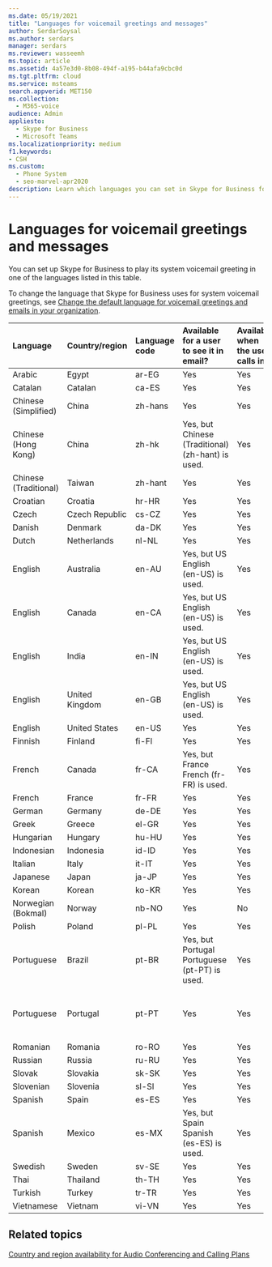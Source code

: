 ```yaml
---
ms.date: 05/19/2021
title: "Languages for voicemail greetings and messages"
author: SerdarSoysal
ms.author: serdars
manager: serdars
ms.reviewer: wasseemh
ms.topic: article
ms.assetid: 4a57e3d0-8b08-494f-a195-b44afa9cbc0d
ms.tgt.pltfrm: cloud
ms.service: msteams
search.appverid: MET150
ms.collection: 
  - M365-voice
audience: Admin
appliesto: 
  - Skype for Business
  - Microsoft Teams
ms.localizationpriority: medium
f1.keywords:
- CSH
ms.custom: 
  - Phone System
  - seo-marvel-apr2020
description: Learn which languages you can set in Skype for Business for the default system messages and voicemail greetings.
---
```


# Languages for voicemail greetings and messages

You can set up Skype for Business to play its system voicemail greeting in one of the languages listed in this table.

To change the language that Skype for Business uses for system voicemail greetings, see [Change the default language for voicemail greetings and emails in your organization](/microsoftteams/change-the-default-language-for-greetings-and-emails?toc=/skypeforbusiness/toc.json&bc=/skypeforbusiness/breadcrumb/toc.json).


|Language  |Country/region |Language code |Available for a user to see it in email? |Available when the user calls in?  |Transcription available? |
|:-----|:-----|:-----|:-----|:-----|:-----|
|Arabic  |Egypt   |ar-EG   |Yes   |Yes   |No   |
|Catalan   |Catalan   |ca-ES   |Yes   |Yes   |No   |
|Chinese (Simplified)   |China  |zh-hans   |Yes   |Yes   |Yes   |
|Chinese (Hong Kong)   |China   |zh-hk   |Yes, but Chinese (Traditional) (zh-hant) is used.  | Yes  |Yes, but Chinese (Traditional) (zh-hant) is used.   |
|Chinese (Traditional)   |Taiwan   |zh-hant   |Yes   |Yes   |No  |
|Croatian |Croatia   |hr-HR  |Yes  |Yes   |No   |
|Czech  |Czech Republic   |cs-CZ   |Yes   |Yes   |No   |
|Danish  |Denmark   |da-DK  |Yes   |Yes   |No   |
|Dutch   |Netherlands   |nl-NL  |Yes   |Yes   |No   |
|English   |Australia   |en-AU   |Yes, but US English (en-US) is used.  |Yes  |Yes, but US English (en-US) is used. |
|English   |Canada   |en-CA   |Yes, but US English (en-US) is used.  |Yes  |Yes, but US English (en-US) is used.   |
|English   |India  |en-IN   |Yes, but US English (en-US) is used.   |Yes   |Yes, but US English (en-US) is used.  |
|English   |United Kingdom   |en-GB   |Yes, but US English (en-US) is used.   |Yes   |Yes, but US English (en-US) is used.   |
|English  |United States   |en-US   |Yes  |Yes  |Yes  |
|Finnish   |Finland   |fi-Fl  |Yes  |Yes  |No  |
|French   |Canada   |fr-CA  |Yes, but France French (fr-FR) is used.  |Yes  |Yes, but France French (fr-FR) is used.  |
|French   |France   |fr-FR  |Yes  |Yes  |Yes  |
|German   |Germany   |de-DE   |Yes   |Yes  |Yes   |
|Greek  |Greece   |el-GR   |Yes   |Yes   |No   |
|Hungarian  |Hungary   |hu-HU   |Yes   |Yes  |No   |
|Indonesian  |Indonesia   |id-ID   |Yes   |Yes   |No  |
|Italian   |Italy   |it-IT   |Yes  |Yes   |Yes   |
|Japanese   |Japan   |ja-JP   |Yes   |Yes   |Yes   |
|Korean   |Korean   |ko-KR   |Yes  |Yes   |No   |
|Norwegian (Bokmal)   |Norway  |nb-NO   |Yes   |No  |No   |
|Polish   |Poland   |pl-PL   |Yes   | Yes  |No   |
|Portuguese   |Brazil   |pt-BR   |Yes, but Portugal Portuguese (pt-PT) is used.   |Yes  |Yes  |
|Portuguese  |Portugal  |pt-PT   |Yes   |Yes   |Yes, but Brazil Portuguese (pt-BR) is used.   |
|Romanian |Romania   |ro-RO  |Yes   |Yes   |No   |
|Russian  |Russia   |ru-RU  |Yes   |Yes   |No   |
|Slovak  |Slovakia   |sk-SK  |Yes   |Yes  |No   |
|Slovenian  |Slovenia  |sl-SI   |Yes   |Yes   |No   |
|Spanish   |Spain   |es-ES   |Yes   |Yes   |Yes   |
|Spanish   |Mexico   |es-MX   |Yes, but Spain Spanish (es-ES) is used.   |Yes   |Yes, but Spain Spanish (es-ES) is used.   |
|Swedish   |Sweden   |sv-SE   |Yes   |Yes   |No   |
|Thai  |Thailand   |th-TH   |Yes   |Yes   |No   |
|Turkish   |Turkey   |tr-TR   |Yes   |Yes   |No   |
|Vietnamese  |Vietnam   |vi-VN   |Yes   |Yes   |No   |

## Related topics

[Country and region availability for Audio Conferencing and Calling Plans](/microsoftteams/country-and-region-availability-for-audio-conferencing-and-calling-plans/country-and-region-availability-for-audio-conferencing-and-calling-plans?toc=/skypeforbusiness/toc.json&bc=/skypeforbusiness/breadcrumb/toc.json)

